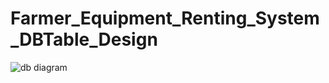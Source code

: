 # Farmer_Equipment_Renting_System_DBTable_Design
![db diagram](https://github.com/user-attachments/assets/2c6db431-9ca6-4481-8adb-202138e4da7d)
